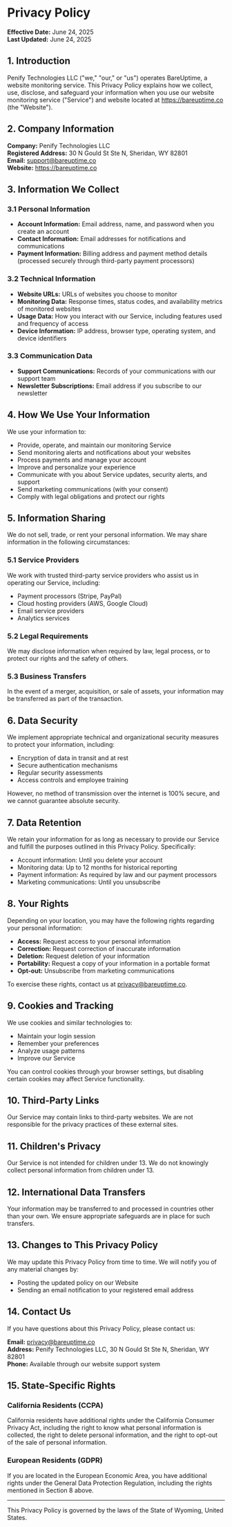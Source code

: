 # Privacy Policy

**Effective Date:** June 24, 2025  
**Last Updated:** June 24, 2025

## 1. Introduction

Penify Technologies LLC ("we," "our," or "us") operates BareUptime, a website monitoring service. This Privacy Policy explains how we collect, use, disclose, and safeguard your information when you use our website monitoring service ("Service") and website located at https://bareuptime.co (the "Website").

## 2. Company Information

**Company:** Penify Technologies LLC  
**Registered Address:** 30 N Gould St Ste N, Sheridan, WY 82801  
**Email:** support@bareuptime.co  
**Website:** https://bareuptime.co

## 3. Information We Collect

### 3.1 Personal Information
- **Account Information:** Email address, name, and password when you create an account
- **Contact Information:** Email addresses for notifications and communications
- **Payment Information:** Billing address and payment method details (processed securely through third-party payment processors)

### 3.2 Technical Information
- **Website URLs:** URLs of websites you choose to monitor
- **Monitoring Data:** Response times, status codes, and availability metrics of monitored websites
- **Usage Data:** How you interact with our Service, including features used and frequency of access
- **Device Information:** IP address, browser type, operating system, and device identifiers

### 3.3 Communication Data
- **Support Communications:** Records of your communications with our support team
- **Newsletter Subscriptions:** Email address if you subscribe to our newsletter

## 4. How We Use Your Information

We use your information to:
- Provide, operate, and maintain our monitoring Service
- Send monitoring alerts and notifications about your websites
- Process payments and manage your account
- Improve and personalize your experience
- Communicate with you about Service updates, security alerts, and support
- Send marketing communications (with your consent)
- Comply with legal obligations and protect our rights

## 5. Information Sharing

We do not sell, trade, or rent your personal information. We may share information in the following circumstances:

### 5.1 Service Providers
We work with trusted third-party service providers who assist us in operating our Service, including:
- Payment processors (Stripe, PayPal)
- Cloud hosting providers (AWS, Google Cloud)
- Email service providers
- Analytics services

### 5.2 Legal Requirements
We may disclose information when required by law, legal process, or to protect our rights and the safety of others.

### 5.3 Business Transfers
In the event of a merger, acquisition, or sale of assets, your information may be transferred as part of the transaction.

## 6. Data Security

We implement appropriate technical and organizational security measures to protect your information, including:
- Encryption of data in transit and at rest
- Secure authentication mechanisms
- Regular security assessments
- Access controls and employee training

However, no method of transmission over the internet is 100% secure, and we cannot guarantee absolute security.

## 7. Data Retention

We retain your information for as long as necessary to provide our Service and fulfill the purposes outlined in this Privacy Policy. Specifically:
- Account information: Until you delete your account
- Monitoring data: Up to 12 months for historical reporting
- Payment information: As required by law and our payment processors
- Marketing communications: Until you unsubscribe

## 8. Your Rights

Depending on your location, you may have the following rights regarding your personal information:
- **Access:** Request access to your personal information
- **Correction:** Request correction of inaccurate information
- **Deletion:** Request deletion of your information
- **Portability:** Request a copy of your information in a portable format
- **Opt-out:** Unsubscribe from marketing communications

To exercise these rights, contact us at privacy@bareuptime.co.

## 9. Cookies and Tracking

We use cookies and similar technologies to:
- Maintain your login session
- Remember your preferences
- Analyze usage patterns
- Improve our Service

You can control cookies through your browser settings, but disabling certain cookies may affect Service functionality.

## 10. Third-Party Links

Our Service may contain links to third-party websites. We are not responsible for the privacy practices of these external sites.

## 11. Children's Privacy

Our Service is not intended for children under 13. We do not knowingly collect personal information from children under 13.

## 12. International Data Transfers

Your information may be transferred to and processed in countries other than your own. We ensure appropriate safeguards are in place for such transfers.

## 13. Changes to This Privacy Policy

We may update this Privacy Policy from time to time. We will notify you of any material changes by:
- Posting the updated policy on our Website
- Sending an email notification to your registered email address

## 14. Contact Us

If you have questions about this Privacy Policy, please contact us:

**Email:** privacy@bareuptime.co  
**Address:** Penify Technologies LLC, 30 N Gould St Ste N, Sheridan, WY 82801  
**Phone:** Available through our website support system

## 15. State-Specific Rights

### California Residents (CCPA)
California residents have additional rights under the California Consumer Privacy Act, including the right to know what personal information is collected, the right to delete personal information, and the right to opt-out of the sale of personal information.

### European Residents (GDPR)
If you are located in the European Economic Area, you have additional rights under the General Data Protection Regulation, including the rights mentioned in Section 8 above.

---

This Privacy Policy is governed by the laws of the State of Wyoming, United States.
